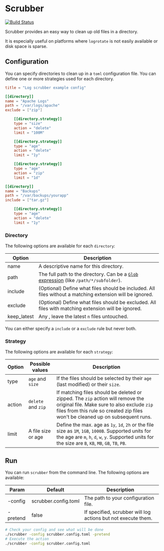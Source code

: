 # Scrubber

[![Build Status](https://travis-ci.org/OFFLINE-GmbH/scrubber.svg?branch=master)](https://travis-ci.org/OFFLINE-GmbH/scrubber)

Scrubber provides an easy way to clean up old files in a directory.

It is especially useful on platforms where `logrotate` is not easily available or disk space is sparse.

## Configuration

You can specify directories to clean up in a `toml` configuration file. You can define one or more strategies used for
each directory.

```toml
title = "Log scrubber example config"

[[directory]]
name = "Apache Logs"
path = "/var/logs/apache"
exclude = ["zip"]

    [[directory.strategy]]
    type = "size"
    action = "delete"
    limit = "100M"

    [[directory.strategy]]
    type = "age"
    action = "delete"
    limit = "1y"

    [[directory.strategy]]
    type = "age"
    action = "zip"
    limit = "1d"

[[directory]]
name = "Backups"
path = "/var/backups/yourapp"
include = ["tar.gz"]

    [[directory.strategy]]
    type = "age"
    action = "delete"
    limit = "1y"
```

### Directory

The following options are available for each `directory`:

| Option      | Description                                                                                                                     |
|-------------|---------------------------------------------------------------------------------------------------------------------------------|
| name        | A descriptive name for this directory.                                                                                          |
| path        | The full path to the directory. Can be a [`Glob` expression](https://pkg.go.dev/path/filepath#Glob) (like `/path/*/subfolder`). |
| include     | (Optional) Define what files should be included. All files without a matching extension will be ignored.                        |
| exclude     | (Optional) Define what files should be excluded. All files with matching extension will be ignored.                             |
| keep_latest | Any , leave the latest `n` files untouched.                                                                                     |

You can either specify a `include` or a `exclude` rule but never both.

### Strategy

The following options are available for each `strategy`:

| Option      | Possible values    | Description                                                                                                                                                                                                      |
|-------------|--------------------|------------------------------------------------------------------------------------------------------------------------------------------------------------------------------------------------------------------|
| type        | `age` and `size`   | If the files should be selected by their `age` (last modified) or their `size`.                                                                                                                                  |
| action      | `delete` and `zip` | If matching files should be deleted or zipped. The `zip` action will remove the original file. Make sure to also exclude `zip` files from this rule so created zip files won't be cleaned up on subsequent runs. |
| limit       | A file size or age | Define the max. age as `1y`, `1d`, `2h` or the file size as `1M`, `1GB`, `1000B`. Supported units for the age are `m`, `h`, `d`, `w`, `y`. Supported units for the size are `B`, `KB`, `MB`, `GB`, `TB`, `PB`.   |

## Run

You can run `scrubber` from the command line. The following options are available:


| Param    | Default              | Description                                                   |
|----------|----------------------|---------------------------------------------------------------|
| -config  | scrubber.config.toml | The path to your configuration file.                          |
| -pretend | false                | If specified, scrubber will log actions but not execute them. |

```bash
# Check your config and see what will be done
./scrubber -config scrubber.config.toml -pretend
# Execute the action
./scrubber -config scrubber.config.toml
```

